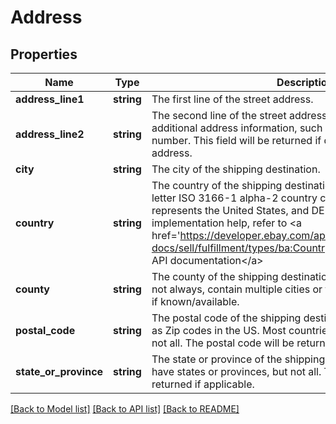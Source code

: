 # Address

## Properties
Name | Type | Description | Notes
------------ | ------------- | ------------- | -------------
**address_line1** | **string** | The first line of the street address. | [optional] 
**address_line2** | **string** | The second line of the street address. This field can be used for additional address information, such as a suite or apartment number. This field will be returned if defined for the shipping address. | [optional] 
**city** | **string** | The city of the shipping destination. | [optional] 
**country** | **string** | The country of the shipping destination, represented as a two-letter ISO 3166-1 alpha-2 country code. For example, US represents the United States, and DE represents Germany. For implementation help, refer to &lt;a href&#x3D;&#x27;https://developer.ebay.com/api-docs/sell/fulfillment/types/ba:CountryCodeEnum&#x27;&gt;eBay API documentation&lt;/a&gt; | [optional] 
**county** | **string** | The county of the shipping destination. Counties typically, but not always, contain multiple cities or towns. This field is returned if known/available. | [optional] 
**postal_code** | **string** | The postal code of the shipping destination. Usually referred to as Zip codes in the US. Most countries have postal codes, but not all. The postal code will be returned if applicable. | [optional] 
**state_or_province** | **string** | The state or province of the shipping destination. Most countries have states or provinces, but not all. The state or province will be returned if applicable. | [optional] 

[[Back to Model list]](../../README.md#documentation-for-models) [[Back to API list]](../../README.md#documentation-for-api-endpoints) [[Back to README]](../../README.md)

